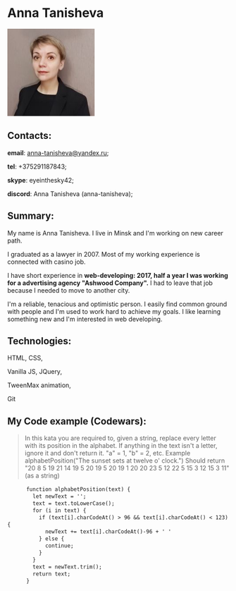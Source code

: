 # Anna Tanisheva

![Anna Tanisheva](assets/8bd28473-025e-42b5-8bb2-cc0a7bcf550a.jpg)

## Contacts:
**email**: anna-tanisheva@yandex.ru;

**tel**: +375291187843;

**skype**: eyeinthesky42;

**discord**: Anna Tanisheva (anna-tanisheva);

## Summary:
My name is Anna Tanisheva. I live in Minsk and I'm working on new career path.

I graduated as a lawyer in 2007. Most of my working experience is connected with casino job.

I have short experience in **web-developing: 2017, half a year I was working for a advertising agency "Ashwood Company".**
I had to leave that job because I needed to move to another city.

I'm a reliable, tenacious and optimistic person. I easily find common ground with people and I'm used to work hard to achieve my goals. I like learning something new and I'm interested in web developing.

## Technologies:
HTML, CSS,

Vanilla JS, JQuery,

TweenMax animation,

Git

## My Code example (Codewars):
>In this kata you are required to, given a string, replace every letter with its position in the alphabet.
If anything in the text isn't a letter, ignore it and don't return it.
"a" = 1, "b" = 2, etc.
Example
alphabetPosition("The sunset sets at twelve o' clock.")
Should return "20 8 5 19 21 14 19 5 20 19 5 20 19 1 20 20 23 5 12 22 5 15 3 12 15 3 11" (as a string)

          function alphabetPosition(text) {
            let newText = '';
            text = text.toLowerCase();
            for (i in text) {
              if (text[i].charCodeAt() > 96 && text[i].charCodeAt() < 123) {
                newText += text[i].charCodeAt()-96 + ' '
              } else {
                continue;
              }
            }
            text = newText.trim();
            return text;
          }

